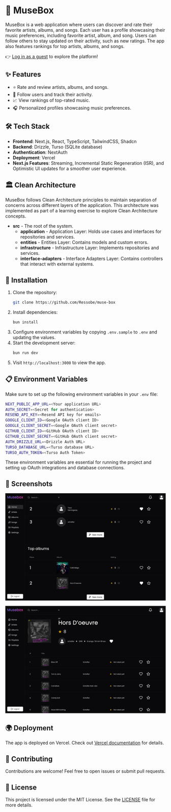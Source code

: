 # 🎵 MuseBox

MuseBox is a web application where users can discover and rate their favorite artists, albums, and songs. Each user has a profile showcasing their music preferences, including favorite artist, album, and song. Users can follow others to stay updated on their activity, such as new ratings. The app also features rankings for top artists, albums, and songs.

👉 [Log in as a guest](https://muse-box.vercel.app/auth/login?guest=true) to explore the platform!

## ✨ Features

- ⭐ Rate and review artists, albums, and songs.
- 👥 Follow users and track their activity.
- 📈 View rankings of top-rated music.
- 🎧 Personalized profiles showcasing music preferences.

## 🛠️ Tech Stack

- **Frontend**: Next.js, React, TypeScript, TailwindCSS, Shadcn
- **Backend**: Drizzle, Turso (SQLite database)
- **Authentication**: NextAuth
- **Deployment**: Vercel
- **Next.js Features**: Streaming, Incremental Static Regeneration (ISR), and Optimistic UI updates for a smoother user experience.

## 🏛️ Clean Architecture

MuseBox follows Clean Architecture principles to maintain separation of concerns across different layers of the application. This architecture was implemented as part of a learning exercise to explore Clean Architecture concepts.

- **src** - The root of the system.
  - **application** - Application Layer: Holds use cases and interfaces for repositories and services.
  - **entities** - Entities Layer: Contains models and custom errors.
  - **infrastructure** - Infrastructure Layer: Implements repositories and services.
  - **interface-adapters** - Interface Adapters Layer: Contains controllers that interact with external systems.

## 🚀 Installation

1. Clone the repository:
   ```bash
   git clone https://github.com/Ressobe/muse-box
   ```
2. Install dependencies:
   ```bash
   bun install
   ```
3. Configure environment variables by copying `.env.sample` to `.env` and updating the values.
4. Start the development server:
   ```bash
   bun run dev
   ```
5. Visit `http://localhost:3000` to view the app.

## 📋 Environment Variables

Make sure to set up the following environment variables in your `.env` file:

```bash
NEXT_PUBLIC_APP_URL=<Your application URL>
AUTH_SECRET=<Secret for authentication>
RESEND_API_KEY=<Resend API key for emails>
GOOGLE_CLIENT_ID=<Google OAuth client ID>
GOOGLE_CLIENT_SECRET=<Google OAuth client secret>
GITHUB_CLIENT_ID=<GitHub OAuth client ID>
GITHUB_CLIENT_SECRET=<GitHub OAuth client secret>
AUTH_DRIZZLE_URL=<Drizzle Auth URL>
TURSO_DATABASE_URL=<Turso database URL>
TURSO_AUTH_TOKEN=<Turso Auth Token>
```

These environment variables are essential for running the project and setting up OAuth integrations and database connections.

## 📸 Screenshots

![Rankings Screenshot](./public/screenshot1.png)

![Album Page Screenshot](./public/screenshot2.png)

## 🌍 Deployment

The app is deployed on Vercel. Check out [Vercel documentation](https://vercel.com/docs) for details.

## 🤝 Contributing

Contributions are welcome! Feel free to open issues or submit pull requests.

## 📝 License

This project is licensed under the MIT License. See the [LICENSE](./LICENSE) file for more details.
